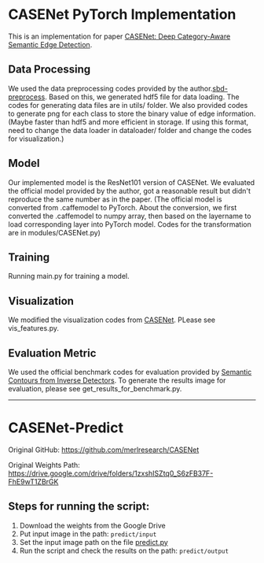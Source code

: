 # CASENet PyTorch Implementation
This is an implementation for paper [CASENet: Deep Category-Aware Semantic Edge Detection](https://arxiv.org/abs/1705.09759).
## Data Processing
We used the data preprocessing codes provided by the author.[sbd-preprocess](https://github.com/Chrisding/sbd-preprocess). Based on this, we generated hdf5 file for data loading. The codes for generating data files are in utils/ folder. We also provided codes to generate png for each class to store the binary value of edge information. (Maybe faster than hdf5 and more efficient in storage. If using this format, need to change the data loader in dataloader/ folder and change the codes for visualization.) 
## Model
Our implemented model is the ResNet101 version of CASENet. We evaluated the official model provided by the author, got a reasonable result but didn't reproduce the same number as in the paper. (The official model is converted from .caffemodel to PyTorch. About the conversion, we first converted the .caffemodel to numpy array, then based on the layername to load corresponding layer into PyTorch model. Codes for the transformation are in modules/CASENet.py)
## Training
Running main.py for training a model.
## Visualization
We modified the visualization codes from [CASENet](http://www.merl.com/research/license#CASENet). PLease see vis_features.py.
## Evaluation Metric
We used the official benchmark codes for evaluation provided by [Semantic Contours from Inverse Detectors](http://home.bharathh.info/pubs/pdfs/BharathICCV2011.pdf). To generate the results image for evaluation, please see get_results_for_benchmark.py.  

---

# CASENet-Predict

Original GitHub: https://github.com/merlresearch/CASENet

Original Weights Path: https://drive.google.com/drive/folders/1zxshISZtq0_S6zFB37F-FhE9wT1ZBrGK

## Steps for running the script:

1. Download the weights from the Google Drive
2. Put input image in the path: `predict/input`
3. Set the input image path on the file [predict.py](predict.py)
4. Run the script and check the results on the path: `predict/output`
